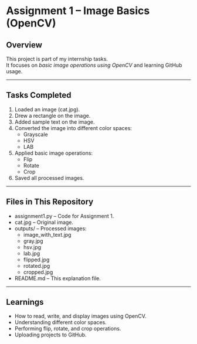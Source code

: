 # Assignment 1 – Image Basics (OpenCV)

## Overview
This project is part of my internship tasks.  
It focuses on *basic image operations using OpenCV* and learning GitHub usage.

---

## Tasks Completed
1. Loaded an image (cat.jpg).
2. Drew a rectangle on the image.
3. Added sample text on the image.
4. Converted the image into different color spaces:
   - Grayscale
   - HSV
   - LAB
5. Applied basic image operations:
   - Flip
   - Rotate
   - Crop
6. Saved all processed images.

---

## Files in This Repository
- assignment1.py – Code for Assignment 1.
- cat.jpg – Original image.
- outputs/ – Processed images:
  - image_with_text.jpg
  - gray.jpg
  - hsv.jpg
  - lab.jpg
  - flipped.jpg
  - rotated.jpg
  - cropped.jpg
- README.md – This explanation file.

---

## Learnings
- How to read, write, and display images using OpenCV.
- Understanding different color spaces.
- Performing flip, rotate, and crop operations.
- Uploading projects to GitHub.

